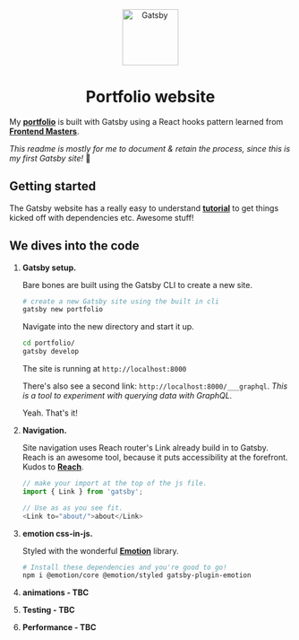<div align=center>
<img alt="Gatsby" src="https://res.cloudinary.com/tomhendra/image/upload/v1566377250/portfolio-logo/logo-outlined-rectangle-bg.svg" width="100" />
<h1>Portfolio website</h1>
</div>


My **[portfolio](https://tomhendra.dev)** is built with Gatsby using a React hooks pattern learned from **[Frontend Masters](https://frontendmasters.com/courses/gatsby/)**.

_This readme is mostly for me to document & retain the process, since this is my first Gatsby site!_ 🚀


## Getting started

The Gatsby website has a really easy to understand **[tutorial](https://www.gatsbyjs.org/tutorial/)** to get things kicked off with dependencies etc. Awesome stuff!


## We dives into the code

1.  **Gatsby setup.**

    Bare bones are built using the Gatsby CLI to create a new site.

    ```sh
    # create a new Gatsby site using the built in cli
    gatsby new portfolio
    ```

    Navigate into the new directory and start it up.

    ```sh
    cd portfolio/
    gatsby develop
    ```

    The site is running at `http://localhost:8000`

    There's also see a second link: `http://localhost:8000/___graphql`.
    _This is a tool to experiment with querying data with GraphQL._

    Yeah. That's it!

2.  **Navigation.**

    Site navigation uses Reach router's Link already build in to Gatsby. Reach is an awesome tool, because it puts accessibility at the forefront. Kudos to **[Reach](https://reach.tech/router)**.

    ```javascript
    // make your import at the top of the js file.
    import { Link } from 'gatsby';
    ```

    ```javascript
    // Use as as you see fit.
    <Link to="about/">about</Link>
    ```

3.  **emotion css-in-js.**

    Styled with the wonderful **[Emotion](https://emotion.sh/docs/introduction)** library.

    ```sh
    # Install these dependencies and you're good to go!
    npm i @emotion/core @emotion/styled gatsby-plugin-emotion
    ```

4) **animations - TBC**

5) **Testing - TBC**

6) **Performance - TBC**
